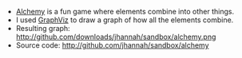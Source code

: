 * [Alchemy](http://zed.0xff.me/alchemy) is a fun game where elements combine into other things.
* I used [GraphViz](http://www.graphviz.org/) to draw a graph of how all the elements combine.
* Resulting graph: http://github.com/downloads/jhannah/sandbox/alchemy.png
* Source code: http://github.com/jhannah/sandbox/alchemy

